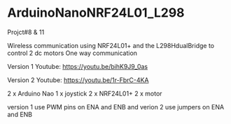 # ArduinoNanoNRF24L01_L298

Projct#8 & 11

Wireless communication using NRF24L01+ and the L298HdualBridge to control 2 dc motors One way communication


Version 1
Youtube:
https://youtu.be/bihK9J9_0as

Version 2
Youtube:
https://youtu.be/1r-FbrC-4KA


2 x Arduino Nao
1 x joystick
2 x NRF24L01+
2 x motor 

version 1  use PWM pins on ENA and ENB and verion 2 use jumpers on ENA and ENB

